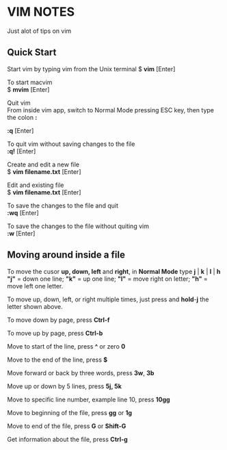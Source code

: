 # VIM NOTES
Just alot of tips on vim

## Quick Start  

Start vim by typing vim from the Unix terminal
$ **vim** [Enter]

To start macvim  
$ **mvim** [Enter]  

Quit vim  
From inside vim app, switch to Normal Mode pressing ESC key, then type the colon **:**   

**:q** [Enter]  
  
To quit vim without saving changes to the file  
**:q!** [Enter]  

Create and edit a new file  
$ **vim filename.txt** [Enter]    

Edit and existing file  
$ **vim filename.txt** [Enter]  

To save the changes to the file and quit  
**:wq** [Enter]    

To save the changes to the file without quiting vim  
**:w** [Enter] 

## Moving around inside a file  

To move the cusor **up, down, left** and **right**, in **Normal Mode** type **j** | **k** | **l** | **h**  
**"j"** = down one line; **"k"** = up one line; **"l"** = move right on letter; **"h"** = move left one letter.  
 
To move up, down, left, or right multiple times, just press and **hold**-**j** the letter shown above.  

To move down by page, press **Ctrl-f** 

To move up by page, press **Ctrl-b** 

Move to start of the line, press **^** or zero **0**  

Move to the end of the line, press **$**  

Move forward or back by three words, press **3w**, **3b**    

Move up or down by 5 lines, press **5j, 5k**  

Move to specific line number, example line 10, press **10gg** 

Move to beginning of the file, press **gg** or **1g**  

Move to end of the file, press **G** or **Shift-G**  

Get information about the file, press **Ctrl-g**  


